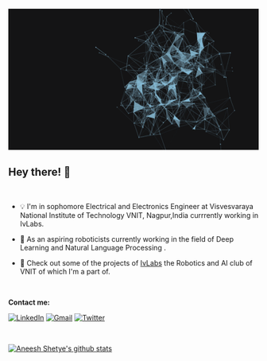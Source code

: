 ![img ](images/AI.gif)

## Hey there! 👋
<br>

- 💡 I'm in sophomore Electrical and Electronics Engineer at Visvesvaraya National Institute of Technology VNIT, Nagpur,India currrently working in IvLabs.


- 🤖 As an aspiring roboticists currently working in the field of Deep Learning and Natural Language Processing .


- 🔬 Check out some of the projects of [IvLabs](https://www.ivlabs.in/) the Robotics and AI club of VNIT of which I'm a part of.
<br>

**Contact me:**

[![LinkedIn](https://img.shields.io/badge/LinkedIn-blue?style=for-the-badge&logo=Linkedin&logoColor=white)](https://www.linkedin.com/in/aneesh-shetye-35b760197/)
[![Gmail](https://img.shields.io/badge/Gmail-red?style=for-the-badge&logo=gmail&logoColor=white)](mailto:aneeshashetye@gmail.com)
[![Twitter](https://img.shields.io/badge/Twitter-blue?style=for-the-badge&logo=twitter&logoColor=white)](https://twitter.com/shetye_aneesh)

<br>

[![Aneesh Shetye's github stats](https://github-readme-stats.vercel.app/api?username=aneesh-shetye&theme=radical)](https://github.com/aneesh-shetye/github-readme-stats)

